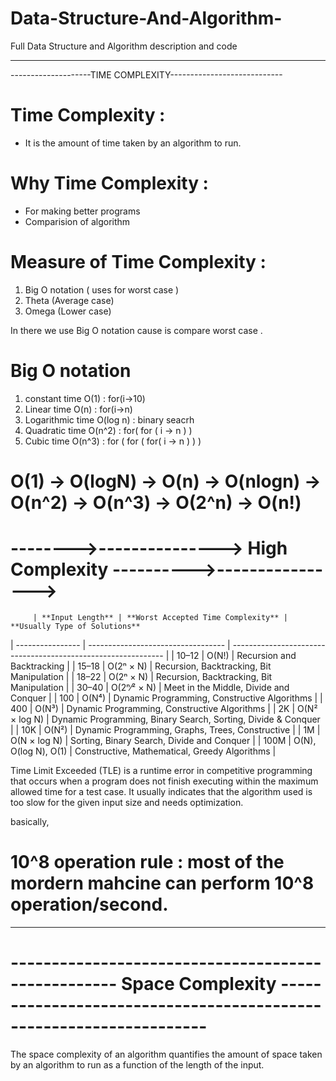 # Data-Structure-And-Algorithm-
Full Data Structure and Algorithm description and code

---------------------------------------------------------------
--------------------TIME COMPLEXITY----------------------------
# Time Complexity : 
- It is the amount of time taken by an algorithm to run.

# Why Time Complexity : 
- For making better programs
- Comparision of algorithm

# Measure of Time Complexity :
1. Big O notation ( uses for worst case )
2. Theta (Average case)
3. Omega (Lower case)

In there we use Big O notation cause is compare worst case .
# Big O notation 

1. constant time O(1) : for(i->10)
2. Linear time O(n) : for(i->n)
3. Logarithmic time O(log n) : binary seacrh
4. Quadratic time  O(n^2)   : for( for ( i -> n ) )
5. Cubic time  O(n^3) : for ( for ( for( i -> n ) ) )

#       O(1) -> O(logN) -> O(n) -> O(nlogn) -> O(n^2) -> O(n^3) -> O(2^n) -> O(n!) 
#        -------->--------------->  High Complexity ---------->---------------->


         | **Input Length** | **Worst Accepted Time Complexity** | **Usually Type of Solutions**                                 
| ---------------- | ---------------------------------- | ------------------------------------------------------------- |
| 10–12            | O(N!)                              | Recursion and Backtracking                                    |
| 15–18            | O(2ⁿ × N)                          | Recursion, Backtracking, Bit Manipulation                     |
| 18–22            | O(2ⁿ × N)                          | Recursion, Backtracking, Bit Manipulation                     |
| 30–40            | O(2ⁿ⁄² × N)                        | Meet in the Middle, Divide and Conquer                        |
| 100              | O(N⁴)                              | Dynamic Programming, Constructive Algorithms                  |
| 400              | O(N³)                              | Dynamic Programming, Constructive Algorithms                  |
| 2K               | O(N² × log N)                      | Dynamic Programming, Binary Search, Sorting, Divide & Conquer |
| 10K              | O(N²)                              | Dynamic Programming, Graphs, Trees, Constructive              |
| 1M               | O(N × log N)                       | Sorting, Binary Search, Divide and Conquer                    |
| 100M             | O(N), O(log N), O(1)               | Constructive, Mathematical, Greedy Algorithms                 |



Time Limit Exceeded (TLE) is a runtime error in competitive programming that occurs when a program does not finish executing within the maximum allowed time for a test case. 
It usually indicates that the algorithm used is too slow for the given input size and needs optimization.

basically, 
# 10^8 operation rule : most of the mordern mahcine can perform 10^8 operation/second.


--------------------------------------------------------------------------------------------------------------------------------------------------------------------

# --------------------------------------------------- Space Complexity -------------------------------------------------------------------

The space complexity of an algorithm quantifies the amount of space taken by an algorithm to run as a function of the length of the input.





                     
